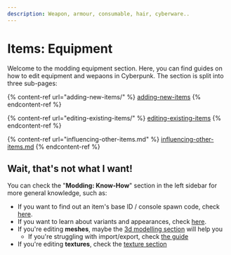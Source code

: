 ```yaml
---
description: Weapon, armour, consumable, hair, cyberware..
---
```


# Items: Equipment

Welcome to the modding equipment section. Here, you can find guides on how to edit equipment and wepaons in Cyberpunk. The section is split into three sub-pages:

{% content-ref url="adding-new-items/" %}
[adding-new-items](adding-new-items/)
{% endcontent-ref %}

{% content-ref url="editing-existing-items/" %}
[editing-existing-items](editing-existing-items/)
{% endcontent-ref %}

{% content-ref url="influencing-other-items.md" %}
[influencing-other-items.md](influencing-other-items.md)
{% endcontent-ref %}

## Wait, that's not what I want!

You can check the "**Modding: Know-How**" section in the left sidebar for more general knowledge, such as:

* If you want to find out an item's base ID / console spawn code, check [here](../../references-lists-and-overviews/equipment/spawn-codes-baseids-hashes.md).&#x20;
* If you want to learn about variants and appearances, check [here](../../references-lists-and-overviews/equipment/variants-and-appearances.md).&#x20;
* If you're editing **meshes**, maybe the [3d modelling section](../../3d-modelling/) will help you
  * If you're struggling with import/export, check [the guide](../../3d-modelling/exporting-and-importing-meshes/)
* If you're editing **textures**, check the [texture section](../../textures/)

